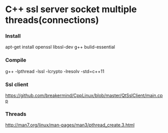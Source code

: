 # C++ ssl server socket multiple threads(connections)

### Install
apt-get install openssl libssl-dev g++ bulid-essential

### Compile
g++ -lpthread -lssl -lcrypto -lresolv -std=c++11

### Ssl client
https://github.com/breakermind/CppLinux/blob/master/QtSslClient/main.cpp

### Threads
http://man7.org/linux/man-pages/man3/pthread_create.3.html
